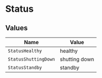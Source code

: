 # Status


## Values

| Name                 | Value                |
| -------------------- | -------------------- |
| `StatusHealthy`      | healthy              |
| `StatusShuttingDown` | shutting down        |
| `StatusStandby`      | standby              |